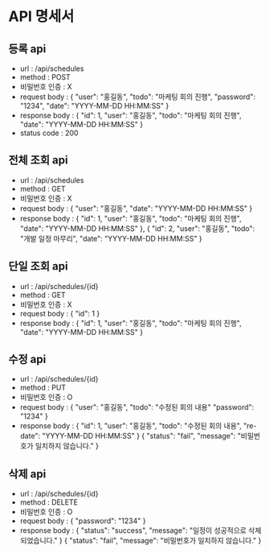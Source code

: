 # API 명세서
## 등록 api
- url : /api/schedules
- method : POST
- 비밀번호 인증 : X
- request body :
{
    "user": "홍길동",
    "todo": "마케팅 회의 진행",
    "password": "1234",
    "date": "YYYY-MM-DD HH:MM:SS"
}
- response body :
{
    "id": 1,
    "user": "홍길동",
    "todo": "마케팅 회의 진행",
    "date": "YYYY-MM-DD HH:MM:SS"
}
- status code : 200

## 전체 조회 api
- url : /api/schedules 
- method : GET 
- 비밀번호 인증 : X 
- request body :
{
    "user": "홍길동",
    "date": "YYYY-MM-DD HH:MM:SS"
}
- response body :
{
    "id": 1,
    "user": "홍길동",
    "todo": "마케팅 회의 진행",
    "date": "YYYY-MM-DD HH:MM:SS"
},
{
    "id": 2,
    "user": "홍길동",
    "todo": "개발 일정 마무리",
    "date": "YYYY-MM-DD HH:MM:SS"
}

## 단일 조회 api
- url : /api/schedules/{id} 
- method : GET 
- 비밀번호 인증 : X 
- request body :
{
    "id": 1
}
- response body :
{
    "id": 1,
    "user": "홍길동",
    "todo": "마케팅 회의 진행",
    "date": "YYYY-MM-DD HH:MM:SS"
}

## 수정 api
- url : /api/schedules/{id} 
- method : PUT 
- 비밀번호 인증 : O 
- request body :
{
    "user": "홍길동",
    "todo": "수정된 회의 내용"
    "password": "1234"
}
- response body :
{
    "id": 1,
    "user": "홍길동",
    "todo": "수정된 회의 내용",
    "re-date": "YYYY-MM-DD HH:MM:SS"
}
{
    "status": "fail",
    "message": "비밀번호가 일치하지 않습니다."
}


## 삭제 api
- url : /api/schedules/{id} 
- method : DELETE 
- 비밀번호 인증 : O 
- request body :
{
    "password": "1234"
}
- response body :
{
    "status": "success",
    "message": "일정이 성공적으로 삭제되었습니다."
}
{
    "status": "fail",
    "message": "비밀번호가 일치하지 않습니다."
}




